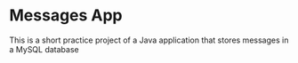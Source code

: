 # Messages App

This is a short practice project of a Java application that stores messages in a MySQL database
